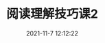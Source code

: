 ---
Author: Ryan
title: 阅读理解技巧课2
date: 2021-11-7 12:12:22
lastUpdated: true
#sidebar: false
breadcrumb: false
#contributors: false
---